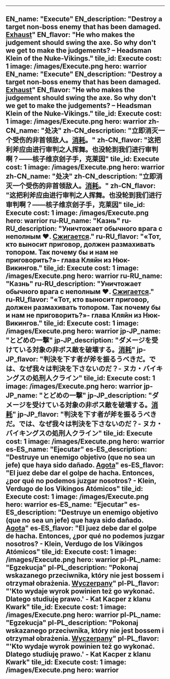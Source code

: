 ---

EN_name: "Execute"
EN_description: "Destroy a target non-boss enemy that has been damaged. <u>Exhaust</u>"
EN_flavor: "He who makes the judgement should swing the axe. So why don't we get to make the judgements? – Headsman Klein of the Nuke-Vikings."
tile_id: Execute
cost: 1
image: /images/Execute.png
hero: warrior
EN_name: "Execute"
EN_description: "Destroy a target non-boss enemy that has been damaged. <u>Exhaust</u>"
EN_flavor: "He who makes the judgement should swing the axe. So why don't we get to make the judgements? – Headsman Klein of the Nuke-Vikings."
tile_id: Execute
cost: 1
image: /images/Execute.png
hero: warrior
zh-CN_name: "处决"
zh-CN_description: "立即消灭一个受伤的非首领敌人。<u>消耗</u>。"
zh-CN_flavor: "这把利斧应由进行审判之人挥舞。也没轮到我们进行审判啊？——核子维京刽子手，克莱因"
tile_id: Execute
cost: 1
image: /images/Execute.png
hero: warrior
zh-CN_name: "处决"
zh-CN_description: "立即消灭一个受伤的非首领敌人。<u>消耗</u>。"
zh-CN_flavor: "这把利斧应由进行审判之人挥舞。也没轮到我们进行审判啊？——核子维京刽子手，克莱因"
tile_id: Execute
cost: 1
image: /images/Execute.png
hero: warrior
ru-RU_name: "Казнь"
ru-RU_description: "Уничтожает обычного врага c неполным ❤️. <u>Сжигается</u>."
ru-RU_flavor: "«Тот, кто выносит приговор, должен размахивать топором. Так почему бы и нам не приговорить?»- глава Кляйн из Нюк-Викингов."
tile_id: Execute
cost: 1
image: /images/Execute.png
hero: warrior
ru-RU_name: "Казнь"
ru-RU_description: "Уничтожает обычного врага c неполным ❤️. <u>Сжигается</u>."
ru-RU_flavor: "«Тот, кто выносит приговор, должен размахивать топором. Так почему бы и нам не приговорить?»- глава Кляйн из Нюк-Викингов."
tile_id: Execute
cost: 1
image: /images/Execute.png
hero: warrior
jp-JP_name: "とどめの一撃"
jp-JP_description: "ダメージを受けている対象の非ボス敵を破壊する。<u>消耗</u>"
jp-JP_flavor: "判決を下す者が斧を振るうべきだ。では、なぜ我々は判決を下さないのだ？- ヌカ・バイキングスの処刑人クライン"
tile_id: Execute
cost: 1
image: /images/Execute.png
hero: warrior
jp-JP_name: "とどめの一撃"
jp-JP_description: "ダメージを受けている対象の非ボス敵を破壊する。<u>消耗</u>"
jp-JP_flavor: "判決を下す者が斧を振るうべきだ。では、なぜ我々は判決を下さないのだ？- ヌカ・バイキングスの処刑人クライン"
tile_id: Execute
cost: 1
image: /images/Execute.png
hero: warrior
es-ES_name: "Ejecutar"
es-ES_description: "Destruye un enemigo objetivo (que no sea un jefe) que haya sido dañado. <u>Agota</u>"
es-ES_flavor: "El juez debe dar el golpe de hacha. Entonces, ¿por qué no podemos juzgar nosotros? - Klein, Verdugo de los Vikingos Atómicos"
tile_id: Execute
cost: 1
image: /images/Execute.png
hero: warrior
es-ES_name: "Ejecutar"
es-ES_description: "Destruye un enemigo objetivo (que no sea un jefe) que haya sido dañado. <u>Agota</u>"
es-ES_flavor: "El juez debe dar el golpe de hacha. Entonces, ¿por qué no podemos juzgar nosotros? - Klein, Verdugo de los Vikingos Atómicos"
tile_id: Execute
cost: 1
image: /images/Execute.png
hero: warrior
pl-PL_name: "Egzekucja"
pl-PL_description: "Pokonaj wskazanego przeciwnika, który nie jest bossem i otrzymał obrażenia. <u>Wyczerpany</u>"
pl-PL_flavor: "'Kto wydaje wyrok powinien też go wykonać. Dlatego studiuję prawo.' - Kat Kacper z klanu Kwark"
tile_id: Execute
cost: 1
image: /images/Execute.png
hero: warrior
pl-PL_name: "Egzekucja"
pl-PL_description: "Pokonaj wskazanego przeciwnika, który nie jest bossem i otrzymał obrażenia. <u>Wyczerpany</u>"
pl-PL_flavor: "'Kto wydaje wyrok powinien też go wykonać. Dlatego studiuję prawo.' - Kat Kacper z klanu Kwark"
tile_id: Execute
cost: 1
image: /images/Execute.png
hero: warrior
---